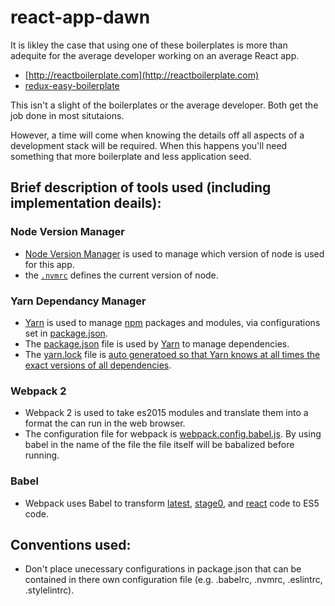 # react-app-dawn

It is likley the case that using one of these boilerplates is more than adequite for the average developer working on an average React app.

* [http://reactboilerplate.com](http://reactboilerplate.com)
* [redux-easy-boilerplate](https://github.com/anorudes/redux-easy-boilerplate)

This isn't a slight of the boilerplates or the average developer. Both get the job done in most situtaions.

However, a time will come when knowing the details off all aspects of a development stack will be required. When this happens you'll need something that more boilerplate and less application seed.

## Brief description of tools used (including implementation deails):

### Node Version Manager

* [Node Version Manager](https://github.com/creationix/nvm) is used to manage which version of node is used for this app.
* the [`.nvmrc`](.nvmrc) defines the current version of node.

### Yarn Dependancy Manager

* [Yarn](https://yarnpkg.com/) is used to manage [npm](https://www.npmjs.com/) packages and modules, via configurations set in [package.json](https://yarnpkg.com/en/docs/package-json).
* The [package.json](package.json) file is used by [Yarn](https://yarnpkg.com/) to manage dependencies.
* The [yarn.lock](yarn.lock) file is [auto generatoed so that Yarn knows at all times the exact versions of all dependencies](https://yarnpkg.com/en/docs/yarn-lock).

### Webpack 2

* Webpack 2 is used to take es2015 modules and translate them into a format the can run in the web browser.
* The configuration file for webpack is [webpack.config.babel.js](webpack.config.babel.js). By using babel in the name of the file the file itself will be babalized before running.

### Babel

* Webpack uses Babel to transform [latest](http://babeljs.io/docs/plugins/preset-latest/), [stage0](http://babeljs.io/docs/plugins/preset-stage-0/), and [react](http://babeljs.io/docs/plugins/preset-react/) code to ES5 code.


## Conventions used:

* Don't place unecessary configurations in package.json that can be contained in there own configuration file (e.g. .babelrc, .nvmrc, .eslintrc, .stylelintrc).


